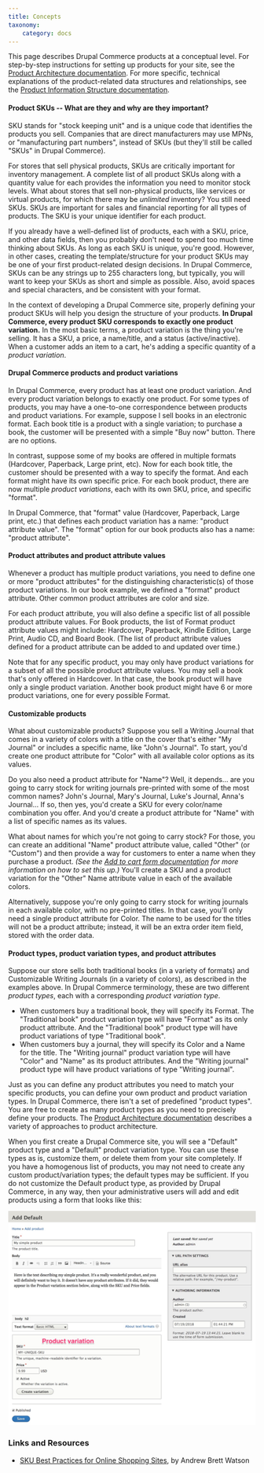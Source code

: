 ```yaml
---
title: Concepts
taxonomy:
    category: docs
---
```


This page describes Drupal Commerce products at a conceptual level. For step-by-step instructions for setting up products for your site, see the [Product Architecture documentation](../../02.product-documentation). For more specific, technical explanations of the product-related data structures and relationships, see the [Product Information Structure documentation](../03.product-information-structure).

#### Product SKUs -- What are they and why are they important?
SKU stands for "stock keeping unit" and is a unique code that identifies the products you sell. Companies that are direct manufacturers may use MPNs, or "manufacturing part numbers", instead of SKUs (but they'll still be called "SKUs" in Drupal Commerce).

For stores that sell physical products, SKUs are critically important for inventory management. A complete list of all product SKUs along with a quantity value for each provides the information you need to monitor stock levels. What about stores that sell non-physical products, like services or virtual products, for which there may be *unlimited* inventory? You still need SKUs. SKUs are important for sales and financial reporting for all types of products. The SKU is your unique identifier for each product.

If you already have a well-defined list of products, each with a SKU, price, and other data fields, then you probably don't need to spend too much time thinking about SKUs. As long as each SKU is unique, you're good. However, in other cases, creating the template/structure for your product SKUs may be one of your first product-related design decisions. In Drupal Commerce, SKUs can be any strings up to 255 characters long, but typically, you will want to keep your SKUs as short and simple as possible. Also, avoid spaces and special characters, and be consistent with your format.

In the context of developing a Drupal Commerce site, properly defining your product SKUs will help you design the structure of your products. **In Drupal Commerce, every product SKU corresponds to exactly one product variation.** In the most basic terms, a product variation is the thing you're selling. It has a SKU, a price, a name/title, and a status (active/inactive). When a customer adds an item to a cart, he's adding a specific quantity of a *product variation*.

#### Drupal Commerce products and product variations
In Drupal Commerce, every product has at least one product variation. And every product variation belongs to exactly one product. For some types of products, you may have a one-to-one correspondence between products and product variations. For example, suppose I sell books in an electronic format. Each book title is a product with a single variation; to purchase a book, the customer will be presented with a simple "Buy now" button. There are no options.

In contrast, suppose some of my books are offered in multiple formats (Hardcover, Paperback, Large print, etc). Now for each book title, the customer should be presented with a way to specify the format. And each format might have its own specific price. For each book product, there are now multiple *product variations*, each with its own SKU, price, and specific "format".

In Drupal Commerce, that "format" value (Hardcover, Paperback, Large print, etc.) that defines each product variation has a name: "product attribute value". The "format" option for our book products also has a name: "product attribute".

#### Product attributes and product attribute values
Whenever a product has multiple product variations, you need to define one or more "product attributes" for the distinguishing characteristic(s) of those product variations. In our book example, we defined a "format" product attribute. Other common product attributes are color and size.

For each product attribute, you will also define a specific list of all possible product attribute values. For Book products, the list of Format product attribute values might include: Hardcover, Paperback, Kindle Edition, Large Print, Audio CD, and Board Book. (The list of product attribute values defined for a product attribute can be added to and updated over time.)

Note that for any specific product, you may only have product variations for a subset of all the possible product attribute values. You may sell a book that's only offered in Hardcover. In that case, the book product will have only a single product variation. Another book product might have 6 or more product variations, one for every possible Format.

#### Customizable products
What about customizable products? Suppose you sell a Writing Journal that comes in a variety of colors with a title on the cover that's either "My Journal" or includes a specific name, like "John's Journal". To start, you'd create one product attribute for "Color" with all available color options as its values.

Do you also need a product attribute for "Name"? Well, it depends... are you going to carry stock for writing journals pre-printed with some of the most common names? John's Journal, Mary's Journal, Luke's Journal, Anna's Journal... If so, then yes, you'd create a SKU for every color/name combination you offer. And you'd create a product attribute for "Name" with a list of specific names as its values.

What about names for which you're not going to carry stock? For those, you can create an additional "Name" product attribute value, called "Other" (or "Custom") and then provide a way for customers to enter a name when they purchase a product. *(See the [Add to cart form documentation](../../04.displaying-products/02.add-to-cart-form) for more information on how to set this up.)* You'll create a SKU and a product variation for the "Other" Name attribute value in each of the available colors.

Alternatively, suppose you're only going to carry stock for writing journals in each available color, with no pre-printed titles. In that case, you'll only need a single product attribute for Color. The name to be used for the titles will not be a product attribute; instead, it will be an extra order item field, stored with the order data.

#### Product types, product variation types, and product attributes
Suppose our store sells both traditional books (in a variety of formats) and Customizable Writing Journals (in a variety of colors), as described in the examples above. In Drupal Commerce terminology, these are two different *product types*, each with a corresponding *product variation type*.

- When customers buy a traditional book, they will specify its Format. The "Traditional book" product variation type will have "Format" as its only product attribute. And the "Traditional book" product type will have product variations of type "Traditional book".
- When customers buy a journal, they will specify its Color and a Name for the title. The "Writing journal" product variation type will have "Color" and "Name" as its product attributes. And the "Writing journal" product type will have product variations of type "Writing journal".

Just as you can define any product attributes you need to match your specific products, you can define your own product and product variation types. In Drupal Commerce, there isn't a set of predefined "product types". You are free to create as many product types as you need to precisely define your products. The [Product Architecture documentation](../../02.product-documentation) describes a variety of approaches to product architecture.

When you first create a Drupal Commerce site, you will see a "Default" product type and a "Default" product variation type. You can use these types as is, customize them, or delete them from your site completely. If you have a homogenous list of products, you may not need to create any custom product/variation types; the default types may be sufficient. If you do not customize the Default product type, as provided by Drupal Commerce, in any way, then your administrative users will add and edit products using a form that looks like this:

![Add default type product](../../images/overview-concept-1.jpg)

### Links and Resources
* [SKU Best Practices for Online Shopping Sites], by Andrew Brett Watson

[SKU Best Practices for Online Shopping Sites]: http://andrewbrettwatson.com/index.php/help/187-sku-best-practices-for-online-shopping-sites
